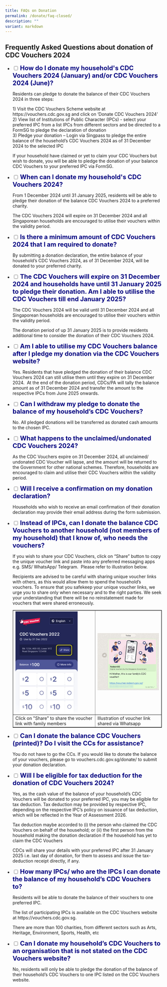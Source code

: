 ```yaml
---
title: FAQs on Donation
permalink: /donate/faq-closed/
description: ""
variant: markdown
---
```

## Frequently Asked Questions about donation of CDC Vouchers 2024

<ul class="jekyllcodex_accordion">
  <li>
    <input type="checkbox" id="accordion1">
    <label for="accordion1"><span style="font-weight: 700; font-size: 20px; font-style: normal; color:#000080">How do I donate my household's CDC Vouchers 2024 (January) and/or CDC Vouchers 2024 (June)?</span></label>
    <div>
			<p>Residents can pledge to donate the balance of their CDC Vouchers 2024 in three steps: </p>
			<p>
1) Visit the CDC Vouchers Scheme website at https://vouchers.cdc.gov.sg and click on ‘Donate CDC Vouchers 2024’ <br>
2) View list of Institutions of Public Character (IPCs) - select your preferred IPC from a list IPCs from different sectors and be directed to a FormSG to pledge the declaration of donation<br> 
3) Pledge your donation – Login via Singpass to pledge the entire balance of the household’s CDC Vouchers 2024 as of 31 December 2024 to the selected IPC</p>
<p>
If your household have claimed or yet to claim your CDC Vouchers but wish to donate, you will be able to pledge the donation of your balance CDC Vouchers to your preferred IPC via FormSG.</p>
		</div>
	</li>  
  <li>
    <input type="checkbox" id="accordion2">
    <label for="accordion2"><span style="font-weight: 700; font-size: 20px; font-style: normal; color:#000080">When can I donate my household's CDC Vouchers 2024?</span></label>
    <div>
      <p> From 1 December 2024 until 31 January 2025, residents will be able to pledge their donation of the balance CDC Vouchers 2024 to a preferred charity.</p>
<p>
The CDC Vouchers 2024 will expire on 31 December 2024 and all Singaporean households are encouraged to utilise their vouchers within the validity period.
			</p>
    </div>
  </li>
  <li>
    <input type="checkbox" id="accordion3">
    <label for="accordion3"><span style="font-weight: 700; font-size: 20px; font-style: normal; color:#000080">Is there a minimum amount of CDC Vouchers 2024 that I am required to donate?</span></label>
    <div>
      <p>
				By submitting a donation declaration, the entire balance of your household’s CDC Vouchers 2024, as of 31 December 2024, will be donated to your preferred charity.</p>
    </div>
  </li>
  <li>
    <input type="checkbox" id="accordion4">
    <label for="accordion4"><span style="font-weight: 700; font-size: 20px; font-style: normal; color:#000080">The CDC Vouchers will expire on 31 December 2024 and households have until 31 January 2025 to pledge their donation. Am I able to utilise the CDC Vouchers till end January 2025?</span></label>
    <div>
			<p>The CDC Vouchers 2024 will be valid until 31 December 2024 and all Singaporean households are encouraged to utilise their vouchers within the validity period.</p>
<p>
The donation period of up 31 January 2025 is to provide residents additional time to consider the donation of their CDC Vouchers 2024.</p>
    </div>
  </li>
      <li>
    <input type="checkbox" id="accordion5">
    <label for="accordion5"><span style="font-weight: 700; font-size: 20px; font-style: normal; color:#000080">Am I able to utilise my CDC Vouchers balance after I pledge my donation via the CDC Vouchers website?</span></label>
    <div>
 			<p>Yes. Residents that have pledged the donation of their balance CDC Vouchers 2024 can still utilise them until they expire on 31 December 2024. &nbsp;At the end of the donation period, CDCs/PA will tally the balance amount as of 31 December 2024 and transfer the amount to the respective IPCs from June 2025 onwards. 
			</p>		
	    </div>
  </li>
<li>
    <input type="checkbox" id="accordion6">
    <label for="accordion6"><span style="font-weight: 700; font-size: 20px; font-style: normal; color:#000080">Can I withdraw my pledge to donate the balance of my household’s CDC Vouchers? </span></label>
    <div>
 			<p>No. All pledged donations will be transferred as donated cash amounts to the chosen IPC.</p>
	</div>
  </li>
<li>
    <input type="checkbox" id="accordion7">
    <label for="accordion7"><span style="font-weight: 700; font-size: 20px; font-style: normal; color:#000080">What happens to the unclaimed/undonated CDC Vouchers 2024?  </span></label>
    <div>
 			<p>As the CDC Vouchers expire on 31 December 2024, all unclaimed/ undonated CDC Voucher will lapse, and the amount will be returned to the Government for other national schemes. Therefore, households are encouraged to claim and utilise their CDC Vouchers within the validity period.</p>
	</div>
  </li>
	<li>
    <input type="checkbox" id="accordion8">
    <label for="accordion8"><span style="font-weight: 700; font-size: 20px; font-style: normal; color:#000080">Will I receive a confirmation on my donation declaration? </span></label>
    <div>
 			<p>Households who wish to receive an email confirmation of their donation declaration may provide their email address during the form submission.</p>
	</div>
  </li>
	<li>
    <input type="checkbox" id="accordion9">
    <label for="accordion9"><span style="font-weight: 700; font-size: 20px; font-style: normal; color:#000080">Instead of IPCs, can I donate the balance CDC Vouchers to another household (not members of my household) that I know of, who needs the vouchers?  </span></label>
    <div>
 			<p>If you wish to share your CDC Vouchers, click on “Share” button to copy the unique voucher link and paste into any preferred messaging apps e.g. SMS/ WhatsApp/ Telegram. &nbsp;Please refer to illustration below.</p>
			<p>Recipients are advised to be careful with sharing unique voucher links with others, as this would allow them to spend the household’s vouchers.  To ensure that you safekeep your unique voucher links, we urge you to share only when necessary and to the right parties.  We seek your understanding that there will be no reinstatement made for vouchers that were shared erroneously.</p>
				<p>				
			<table border="1" cellspacing="0" cellpadding="0">
<tbody>
<tr>
<td>
	<img src="/images/residents/Share%20with%20Household.jpg" alt="Screenshot of Share My Vouchers" style="width:200px !important;">
</td>
<td>
	<img src="/images/residents/faq5b2.png" alt="Illustration of voucher link shared via Whatsapp" style="width:300px !important;">	
	</td>
</tr>
		<tr>
<td>Click on "Share" to share the voucher link with family members</td>
<td>Illustration of voucher link shared via Whatsapp</td>
</tr>
</tbody>
</table>
			</p>		
	</div>
  </li>
	<li>
    <input type="checkbox" id="accordion10">
    <label for="accordion10"><span style="font-weight: 700; font-size: 20px; font-style: normal; color:#000080">Can I donate the balance CDC Vouchers (printed)? Do I visit the CCs for assistance? </span></label>
    <div>
 			<p>You do not have to go the CCs. If you would like to donate the balance of your vouchers, please go to vouchers.cdc.gov.sg/donate/ to submit your donation declaration.</p>
	</div>
  </li>
	<li>
    <input type="checkbox" id="accordion11">
    <label for="accordion11"><span style="font-weight: 700; font-size: 20px; font-style: normal; color:#000080">Will I be eligible for tax deduction for the donation of CDC Vouchers 2024? </span></label>
    <div>
 			<p>Yes, as the cash value of the balance of your household’s CDC Vouchers will be donated to your preferred IPC, you may be eligible for tax deduction. Tax deduction may be provided by respective IPC, depending on the respective IPC’s policy on issuance of tax deduction, which will be reflected in the Year of Assessment 2026.</p>Tax deduction maybe accorded to (i) the person who claimed the CDC Vouchers on behalf of the household; or (ii) the first person from the household making the donation declaration if the household has yet to claim the CDC Vouchers
			<p>
CDCs will share your details with your preferred IPC after 31 January 2025 i.e. last day of donation, for them to assess and issue the tax-deduction receipt directly, if any.
</p>
	</div>
  </li>
	<li>
    <input type="checkbox" id="accordion12">
    <label for="accordion12"><span style="font-weight: 700; font-size: 20px; font-style: normal; color:#000080">How many IPCs/ who are the IPCs I can donate the balance of my household’s CDC Vouchers to? </span></label>
    <div>
			<p>Residents will be able to donate the balance of their vouchers to one preferred IPC. </p>
			<p>
The list of participating IPCs is available on the CDC Vouchers website at https://vouchers.cdc.gov.sg.</p>
			<p>There are more than 100 charities, from different sectors such as Arts, Heritage, Environment, Sports, Health, etc
</p>
	</div>
  </li>
	<li>
    <input type="checkbox" id="accordion13">
    <label for="accordion13"><span style="font-weight: 700; font-size: 20px; font-style: normal; color:#000080">Can I donate my household’s CDC Vouchers to an organisation that is not stated on the CDC Vouchers website?  </span></label>
    <div>
			<p>No, residents will only be able to pledge the donation of the balance of their household’s CDC Vouchers to one IPC listed on the CDC Vouchers website.</p>
			</div>
  </li>
	</ul>

